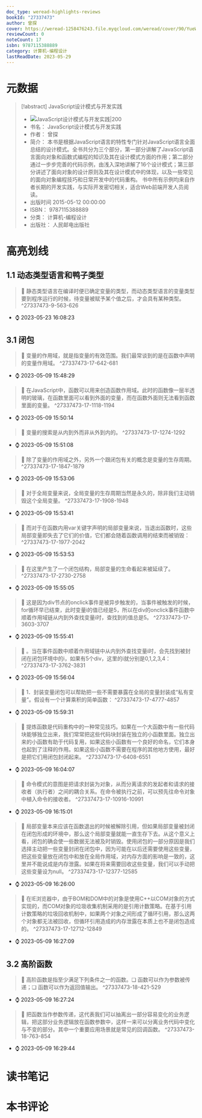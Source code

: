 ```yaml
---
doc_type: weread-highlights-reviews
bookId: "27337473"
author: 曾探
cover: https://weread-1258476243.file.myqcloud.com/weread/cover/90/YueWen_27337473/t7_YueWen_27337473.jpg
reviewCount: 0
noteCount: 17
isbn: 9787115388889
category: 计算机-编程设计
lastReadDate: 2023-05-29
---
```

# 元数据
> [!abstract] JavaScript设计模式与开发实践
> - ![ JavaScript设计模式与开发实践|200](https://weread-1258476243.file.myqcloud.com/weread/cover/90/YueWen_27337473/t7_YueWen_27337473.jpg)
> - 书名： JavaScript设计模式与开发实践
> - 作者： 曾探
> - 简介： 本书是根据JavaScript语言的特性专门针对JavaScript语言全面总结的设计模式。全书共分为三个部分，第一部分讲解了JavaScript语言面向对象和函数式编程的知识及其在设计模式方面的作用；第二部分通过一步步完善的代码示例，由浅入深地讲解了16个设计模式；第三部分讲述了面向对象的设计原则及其在设计模式中的体现，以及一些常见的面向对象编程技巧和日常开发中的代码重构。    书中所有示例均来自作者长期的开发实践，与实际开发密切相关，适合Web前端开发人员阅读。
> - 出版时间 2015-05-12 00:00:00
> - ISBN： 9787115388889
> - 分类： 计算机-编程设计
> - 出版社： 人民邮电出版社

# 高亮划线

## 1.1 动态类型语言和鸭子类型


> 📌 静态类型语言在编译时便已确定变量的类型，而动态类型语言的变量类型要到程序运行的时候，待变量被赋予某个值之后，才会具有某种类型。 ^27337473-9-563-626
   - ⌚ 2023-05-23 16:08:23 
## 3.1 闭包


> 📌 变量的作用域，就是指变量的有效范围。我们最常谈到的是在函数中声明的变量作用域。 ^27337473-17-642-681
   - ⌚ 2023-05-09 15:48:29 

> 📌 在JavaScript中，函数可以用来创造函数作用域。此时的函数像一层半透明的玻璃，在函数里面可以看到外面的变量，而在函数外面则无法看到函数里面的变量。 ^27337473-17-1118-1194
   - ⌚ 2023-05-09 15:50:14 

> 📌 变量的搜索是从内到外而非从外到内的。 ^27337473-17-1274-1292
   - ⌚ 2023-05-09 15:51:08 

> 📌 除了变量的作用域之外，另外一个跟闭包有关的概念是变量的生存周期。 ^27337473-17-1847-1879
   - ⌚ 2023-05-09 15:53:06 

> 📌 对于全局变量来说，全局变量的生存周期当然是永久的，除非我们主动销毁这个全局变量。 ^27337473-17-1908-1948
   - ⌚ 2023-05-09 15:53:41 

> 📌 而对于在函数内用var关键字声明的局部变量来说，当退出函数时，这些局部变量即失去了它们的价值，它们都会随着函数调用的结束而被销毁： ^27337473-17-1977-2042
   - ⌚ 2023-05-09 15:53:53 

> 📌 在这里产生了一个闭包结构，局部变量的生命看起来被延续了。 ^27337473-17-2730-2758
   - ⌚ 2023-05-09 15:55:05 

> 📌 这是因为div节点的onclick事件是被异步触发的，当事件被触发的时候，for循环早已结束，此时变量i的值已经是5，所以在div的onclick事件函数中顺着作用域链从内到外查找变量i时，查找到的值总是5。 ^27337473-17-3603-3707
   - ⌚ 2023-05-09 15:55:41 

> 📌 。当在事件函数中顺着作用域链中从内到外查找变量i时，会先找到被封闭在闭包环境中的i，如果有5个div，这里的i就分别是0,1,2,3,4： ^27337473-17-3762-3831
   - ⌚ 2023-05-09 15:56:04 

> 📌 1．封装变量闭包可以帮助把一些不需要暴露在全局的变量封装成“私有变量”。假设有一个计算乘积的简单函数： ^27337473-17-4777-4857
   - ⌚ 2023-05-09 15:59:31 

> 📌 提炼函数是代码重构中的一种常见技巧。如果在一个大函数中有一些代码块能够独立出来，我们常常把这些代码块封装在独立的小函数里面。独立出来的小函数有助于代码复用，如果这些小函数有一个良好的命名，它们本身也起到了注释的作用。如果这些小函数不需要在程序的其他地方使用，最好是把它们用闭包封闭起来。 ^27337473-17-6408-6551
   - ⌚ 2023-05-09 16:04:07 

> 📌 命令模式的意图是把请求封装为对象，从而分离请求的发起者和请求的接收者（执行者）之间的耦合关系。在命令被执行之前，可以预先往命令对象中植入命令的接收者。 ^27337473-17-10916-10991
   - ⌚ 2023-05-09 16:15:01 

> 📌 局部变量本来应该在函数退出的时候被解除引用，但如果局部变量被封闭在闭包形成的环境中，那么这个局部变量就能一直生存下去。从这个意义上看，闭包的确会使一些数据无法被及时销毁。使用闭包的一部分原因是我们选择主动把一些变量封闭在闭包中，因为可能在以后还需要使用这些变量，把这些变量放在闭包中和放在全局作用域，对内存方面的影响是一致的，这里并不能说成是内存泄露。如果在将来需要回收这些变量，我们可以手动把这些变量设为null。 ^27337473-17-12377-12585
   - ⌚ 2023-05-09 16:26:00 

> 📌 在IE浏览器中，由于BOM和DOM中的对象是使用C++以COM对象的方式实现的，而COM对象的垃圾收集机制采用的是引用计数策略。在基于引用计数策略的垃圾回收机制中，如果两个对象之间形成了循环引用，那么这两个对象都无法被回收，但循环引用造成的内存泄露在本质上也不是闭包造成的。 ^27337473-17-12712-12849
   - ⌚ 2023-05-09 16:27:09 
## 3.2 高阶函数


> 📌 高阶函数是指至少满足下列条件之一的函数。❏ 函数可以作为参数被传递；❏ 函数可以作为返回值输出。 ^27337473-18-421-529
   - ⌚ 2023-05-09 16:27:24 

> 📌 把函数当作参数传递，这代表我们可以抽离出一部分容易变化的业务逻辑，把这部分业务逻辑放在函数参数中，这样一来可以分离业务代码中变化与不变的部分。其中一个重要应用场景就是常见的回调函数。 ^27337473-18-763-854
   - ⌚ 2023-05-09 16:29:44 
# 读书笔记

# 本书评论
